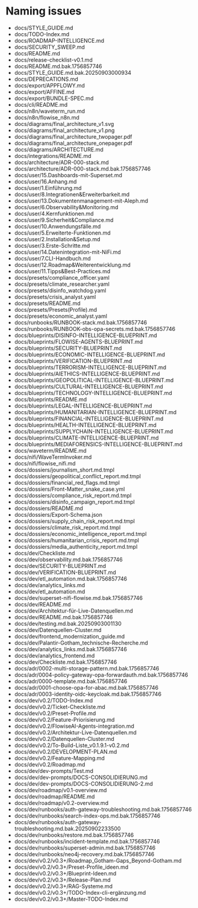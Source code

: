 # Naming issues

- docs/STYLE_GUIDE.md
- docs/TODO-Index.md
- docs/ROADMAP-INTELLIGENCE.md
- docs/SECURITY_SWEEP.md
- docs/README.md
- docs/release-checklist-v0.1.md
- docs/README.md.bak.1756857746
- docs/STYLE_GUIDE.md.bak.20250903000934
- docs/DEPRECATIONS.md
- docs/export/APPFLOWY.md
- docs/export/AFFINE.md
- docs/export/BUNDLE-SPEC.md
- docs/cli/README.md
- docs/n8n/waveterm_run.md
- docs/n8n/flowise_n8n.md
- docs/diagrams/final_architecture_v1.svg
- docs/diagrams/final_architecture_v1.png
- docs/diagrams/final_architecture_twopager.pdf
- docs/diagrams/final_architecture_onepager.pdf
- docs/diagrams/ARCHITECTURE.md
- docs/integrations/README.md
- docs/architecture/ADR-000-stack.md
- docs/architecture/ADR-000-stack.md.bak.1756857746
- docs/user/15.Dashboards-mit-Superset.md
- docs/user/16.Anhang.md
- docs/user/1.Einführung.md
- docs/user/8.Integrationen&Erweiterbarkeit.md
- docs/user/13.Dokumentenmanagement-mit-Aleph.md
- docs/user/6.Observability&Monitoring.md
- docs/user/4.Kernfunktionen.md
- docs/user/9.Sicherheit&Compliance.md
- docs/user/10.Anwendungsfälle.md
- docs/user/5.Erweiterte-Funktionen.md
- docs/user/2.Installation&Setup.md
- docs/user/3.Erste-Schritte.md
- docs/user/14.Datenintegration-mit-NiFi.md
- docs/user/7.CLI-Handbuch.md
- docs/user/12.Roadmap&Weiterentwicklung.md
- docs/user/11.Tipps&Best-Practices.md
- docs/presets/compliance_officer.yaml
- docs/presets/climate_researcher.yaml
- docs/presets/disinfo_watchdog.yaml
- docs/presets/crisis_analyst.yaml
- docs/presets/README.md
- docs/presets/Presets(Profile).md
- docs/presets/economic_analyst.yaml
- docs/runbooks/RUNBOOK-stack.md.bak.1756857746
- docs/runbooks/RUNBOOK-obs-opa-secrets.md.bak.1756857746
- docs/blueprints/DISINFO-INTELLIGENCE-BLUEPRINT.md
- docs/blueprints/FLOWISE-AGENTS-BLUEPRINT.md
- docs/blueprints/SECURITY-BLUEPRINT.md
- docs/blueprints/ECONOMIC-INTELLIGENCE-BLUEPRINT.md
- docs/blueprints/VERIFICATION-BLUEPRINT.md
- docs/blueprints/TERRORISM-INTELLIGENCE-BLUEPRINT.md
- docs/blueprints/AIETHICS-INTELLIGENCE-BLUEPRINT.md
- docs/blueprints/GEOPOLITICAL-INTELLIGENCE-BLUEPRINT.md
- docs/blueprints/CULTURAL-INTELLIGENCE-BLUEPRINT.md
- docs/blueprints/TECHNOLOGY-INTELLIGENCE-BLUEPRINT.md
- docs/blueprints/README.md
- docs/blueprints/LEGAL-INTELLIGENCE-BLUEPRINT.md
- docs/blueprints/HUMANITARIAN-INTELLIGENCE-BLUEPRINT.md
- docs/blueprints/FINANCIAL-INTELLIGENCE-BLUEPRINT.md
- docs/blueprints/HEALTH-INTELLIGENCE-BLUEPRINT.md
- docs/blueprints/SUPPLYCHAIN-INTELLIGENCE-BLUEPRINT.md
- docs/blueprints/CLIMATE-INTELLIGENCE-BLUEPRINT.md
- docs/blueprints/MEDIAFORENSICS-INTELLIGENCE-BLUEPRINT.md
- docs/waveterm/README.md
- docs/nifi/WaveTermInvoker.md
- docs/nifi/flowise_nifi.md
- docs/dossiers/journalism_short.md.tmpl
- docs/dossiers/geopolitical_conflict_report.md.tmpl
- docs/dossiers/financial_red_flags.md.tmpl
- docs/dossiers/Front-Matter_snake_case.yml
- docs/dossiers/compliance_risk_report.md.tmpl
- docs/dossiers/disinfo_campaign_report.md.tmpl
- docs/dossiers/README.md
- docs/dossiers/Export-Schema.json
- docs/dossiers/supply_chain_risk_report.md.tmpl
- docs/dossiers/climate_risk_report.md.tmpl
- docs/dossiers/economic_intelligence_report.md.tmpl
- docs/dossiers/humanitarian_crisis_report.md.tmpl
- docs/dossiers/media_authenticity_report.md.tmpl
- docs/dev/Checkliste.md
- docs/dev/observability.md.bak.1756857746
- docs/dev/SECURITY-BLUEPRINT.md
- docs/dev/VERIFICATION-BLUEPRINT.md
- docs/dev/etl_automation.md.bak.1756857746
- docs/dev/analytics_links.md
- docs/dev/etl_automation.md
- docs/dev/superset-nifi-flowise.md.bak.1756857746
- docs/dev/README.md
- docs/dev/Architektur-für-Live-Datenquellen.md
- docs/dev/README.md.bak.1756857746
- docs/dev/testing.md.bak.20250903001130
- docs/dev/Datenquellen-Cluster.md
- docs/dev/frontend_modernization_guide.md
- docs/dev/Palantir-Gotham_technische-Recherche.md
- docs/dev/analytics_links.md.bak.1756857746
- docs/dev/analytics_frontend.md
- docs/dev/Checkliste.md.bak.1756857746
- docs/adr/0002-multi-storage-pattern.md.bak.1756857746
- docs/adr/0004-policy-gateway-opa-forwardauth.md.bak.1756857746
- docs/adr/0000-template.md.bak.1756857746
- docs/adr/0001-choose-opa-for-abac.md.bak.1756857746
- docs/adr/0003-identity-oidc-keycloak.md.bak.1756857746
- docs/dev/v0.2/TODO-Index.md
- docs/dev/v0.2/Ticket-Checkliste.md
- docs/dev/v0.2/Preset-Profile.md
- docs/dev/v0.2/Feature-Priorisierung.md
- docs/dev/v0.2/FlowiseAI-Agents-integration.md
- docs/dev/v0.2/Architektur-Live-Datenquellen.md
- docs/dev/v0.2/Datenquellen-Cluster.md
- docs/dev/v0.2/To-Build-Liste_v0.1.9.1-v0.2.md
- docs/dev/v0.2/DEVELOPMENT-PLAN.md
- docs/dev/v0.2/Feature-Mapping.md
- docs/dev/v0.2/Roadmap.md
- docs/dev/dev-prompts/Test.md
- docs/dev/dev-prompts/DOCS-CONSOLIDIERUNG.md
- docs/dev/dev-prompts/DOCS-CONSOLIDIERUNG-2.md
- docs/dev/roadmap/v0.1-overview.md
- docs/dev/roadmap/README.md
- docs/dev/roadmap/v0.2-overview.md
- docs/dev/runbooks/auth-gateway-troubleshooting.md.bak.1756857746
- docs/dev/runbooks/search-index-ops.md.bak.1756857746
- docs/dev/runbooks/auth-gateway-troubleshooting.md.bak.20250902233500
- docs/dev/runbooks/restore.md.bak.1756857746
- docs/dev/runbooks/incident-template.md.bak.1756857746
- docs/dev/runbooks/superset-admin.md.bak.1756857746
- docs/dev/runbooks/neo4j-recovery.md.bak.1756857746
- docs/dev/v0.2/v0.3+/Roadmap_Gotham-Gaps_Beyond-Gotham.md
- docs/dev/v0.2/v0.3+/Preset-Profile_ideen.md
- docs/dev/v0.2/v0.3+/Blueprint-Ideen.md
- docs/dev/v0.2/v0.3+/Release-Plan.md
- docs/dev/v0.2/v0.3+/RAG-Systeme.md
- docs/dev/v0.2/v0.3+/TODO-Index-cli-ergänzung.md
- docs/dev/v0.2/v0.3+/Master-TODO-Index.md
